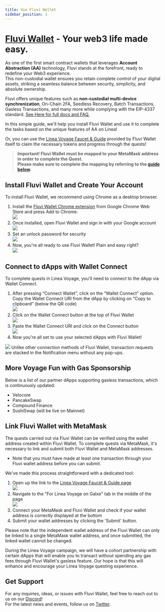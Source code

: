 ```yaml
---
title: Use Fluvi Wallet
sidebar_position: 1
---
```


# [Fluvi Wallet](https://fluviwallet.xyz/) - Your web3 life made easy.

As one of the first smart contract wallets that leverages **Account Abstraction (AA)** technology, Fluvi stands at the forefront, ready to redefine your Web3 experience.  
This non-custodial wallet ensures you retain complete control of your digital assets, striking a seamless balance between security, simplicity, and absolute ownership.

Fluvi offers unique features such as **non-custodial multi-device synchronization**, On-Chain 2FA, Seedless Recovery, Batch Transactions, Gasless Transactions, and many more while complying with the EIP-4337 standard. [See Here for full docs and FAQ.](https://docs.fluviwallet.xyz/linea-voyage/linea-voyage-with-fluvi-wallet)

In this simple guide, we'll help you install Fluvi Wallet and use it to complete the tasks based on the unique features of AA on Linea!

Or, you can use the [Linea Voyage Faucet & Guide](http://linea-quest.fluvi.io) provided by Fluvi Wallet itself to claim the necessary tokens and progress through the quests!

> **Important! Fluvi Wallet must be mapped to your MetaMask address in order to complete the Quest.  
> Please make sure to complete the mapping by referring to the [guide below](#link-fluvi-wallet-with-metamask).**

## Install Fluvi Wallet and Create Your Account

To install Fluvi Wallet, we recommend using Chrome as a desktop browser.

1.  Install the [Fluvi Wallet Chrome extension](https://chrome.google.com/webstore/detail/fluvi-wallet/mmmjbcfofconkannjonfmjjajpllddbg) from Google Chrome Web Store and press Add to Chrome.  
    ![](../../assets/fluvi_wallet/image1.png)
2.  Once installed, open Fluvi Wallet and sign in with your Google account  
    ![](../../assets/fluvi_wallet/image2.png)
3.  Set an unlock password for security  
    ![](../../assets/fluvi_wallet/image3.png)
4.  Now, you're all ready to use Fluvi Wallet! Plain and easy right?  
    ![](../../assets/fluvi_wallet/image4.png)

## Connect to dApps with Wallet Connect

To complete quests in Linea Voyage, you'll need to connect to the dApp via Wallet Connect.

1.  After pressing “Connect Wallet”, click on the “Wallet Connect” option.  
    Copy the Wallet Connect URI from the dApp by clicking on “Copy to clipboard” (below the QR code)  
    ![](../../assets/fluvi_wallet/image5.png)
2.  Click on the Wallet Connect button at the top of Fluvi Wallet  
    ![](../../assets/fluvi_wallet/image6.png)
3.  Paste the Wallet Connect URI and click on the Connect button  
    ![](../../assets/fluvi_wallet/image7.png)
4.  Now you're all set to use your selected dApps with Fluvi Wallet!

![](../../assets/fluvi_wallet/image8.png) Unlike other connection methods of Fluvi Wallet, transaction requests are stacked in the Notification menu without any pop-ups.

## More Voyage Fun with Gas Sponsorship

Below is a list of our partner dApps supporting gasless transactions, which is continuously updated:

- Velocore
- PancakeSwap
- Compound Finance
- SushiSwap (will be live on Mainnet)

## Link Fluvi Wallet with MetaMask

The quests carried out via Fluvi Wallet can be verified using the wallet address created within Fluvi Wallet. To complete quests via MetaMask, it's necessary to link and submit both Fluvi Wallet and MetaMask addresses.

- Note that you must have made at least one transaction through your Fluvi wallet address before you can submit.

We've made this process straightforward with a dedicated tool:

1.  Open up the link to the [Linea Voyage Faucet & Guide page  
    ](http://linea-quest.fluvi.io)![](../../assets/fluvi_wallet/image9.png)
2.  Navigate to the "For Linea Voyage on Galxe" tab in the middle of the page  
    ![](../../assets/fluvi_wallet/image10.png)
3.  Connect your MetaMask and Fluvi Wallet and check if your wallet address is correctly displayed at the bottom
4.  Submit your wallet addresses by clicking the 'Submit' button.

Please note that the independent wallet address of the Fluvi Wallet can only be linked to a single MetaMask wallet address, and once submitted, the linked wallet cannot be changed.

During the Linea Voyage campaign, we will have a cohort partnership with certain dApps that will enable you to transact without spending any gas fees through Fluvi Wallet's gasless feature. Our hope is that this will enhance and encourage your Linea Voyage questing experience.

## Get Support[​](https://docs.linea.build/use-linea-goerli/explore/use-celer#get-support)

For any inquiries, ideas, or issues with Fluvi Wallet, feel free to reach out to us on our [Discord](https://discord.com/invite/TVdGd8R5rk)!  
For the latest news and events, follow us on [Twitter](https://twitter.com/fluviweb3).
